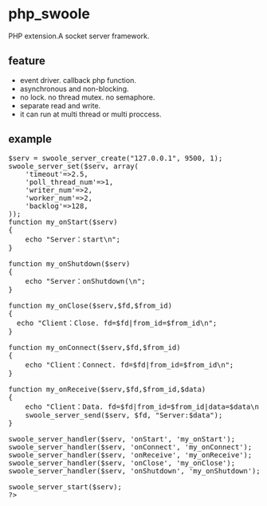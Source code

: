 php_swoole
==========

PHP extension.A socket server framework.

feature
-----

* event driver. callback php function.
* asynchronous and non-blocking.
* no lock. no thread mutex. no semaphore.
* separate read and write.
* it can run at multi thread or multi proccess.

example
-----
<pre>
<?php
>$serv = swoole_server_create("127.0.0.1", 9500, 1);
swoole_server_set($serv, array(
    'timeout'=>2.5,
    'poll_thread_num'=>1,
    'writer_num'=>2,
    'worker_num'=>2,
    'backlog'=>128,
));
function my_onStart($serv)
{
    echo "Server：start\n";
}

function my_onShutdown($serv)
{
    echo "Server：onShutdown(\n";
}

function my_onClose($serv,$fd,$from_id)
{
  echo "Client：Close. fd=$fd|from_id=$from_id\n";
}

function my_onConnect($serv,$fd,$from_id)
{
	echo "Client：Connect. fd=$fd|from_id=$from_id\n";
}

function my_onReceive($serv,$fd,$from_id,$data)
{
	echo "Client：Data. fd=$fd|from_id=$from_id|data=$data\n";
	swoole_server_send($serv, $fd, "Server:$data");
}

swoole_server_handler($serv, 'onStart', 'my_onStart');
swoole_server_handler($serv, 'onConnect', 'my_onConnect');
swoole_server_handler($serv, 'onReceive', 'my_onReceive');
swoole_server_handler($serv, 'onClose', 'my_onClose');
swoole_server_handler($serv, 'onShutdown', 'my_onShutdown');

swoole_server_start($serv);
?>
</pre>
